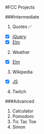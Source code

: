 #FCC Projects

###Intermediate
1. Quotes :white_check_mark:
 - [x] [jQuery](http://quotes-js.frenata.net)
 - [x] [Elm](http://quotes-elm.frenata.net)
2. Weather
 - [x] [Elm](http://weather-elm.frenata.net)
3. Wikipedia
 - [x] [JS](http://wiki-js.frenata.net)
4. Twitch

###Advanced
1. Calculator
2. Pomodoro
3. Tic Tac Toe
4. Simon
